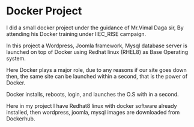 # Docker Project

I did a small docker project under the guidance of Mr.Vimal Daga sir, By attending his Docker training under IIEC_RISE campaign.

In this project a Wordpress, Joomla framework, Mysql database server is launched on top of Docker using Redhat linux (RHEL8) as Base Operating system.

Here Docker plays a major role, due to any reasons if our site goes down then, the same site can be launched within a second, that is the power of Docker. 

Docker installs, reboots, login, and launches the O.S with in a second.

Here in my project I have Redhat8 linux with docker software already installed, then wordpress, joomla, mysql images are downloaded from Dockerhub.

